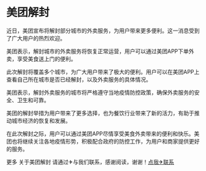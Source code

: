 # 美团解封

近日，美团宣布将解封部分城市的外卖服务，为用户带来更多便利。这一消息受到了广大用户的热烈欢迎。

美团表示，解封城市的外卖服务将恢复正常运营，用户可以通过美团APP下单外卖，享受美食送上门的便利。

此次解封将覆盖多个城市，为广大用户带来了极大的便利。用户可以在美团APP上查看自己所在城市是否已经解封，以及外卖服务的具体情况。

美团表示，解封外卖服务的城市将严格遵守当地疫情防控政策，确保外卖服务的安全、卫生和可靠。

美团的解封举措为用户带来了更多选择，也为餐饮行业带来了新的活力，有助于推动城市经济的恢复和发展。

在此次解封之际，用户可以通过美团APP尽情享受美食外卖带来的便利和快乐。美团也将继续关注各地疫情形势，积极配合政府的防控工作，为用户和商家提供更好的服务。

更多 关于美团解封 请通过✈与我们联系，感谢阅读，谢谢！[点我✈联系](https://d.k02.cc)